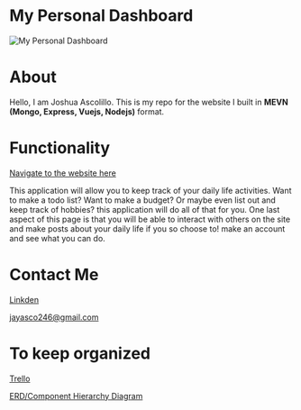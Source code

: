# My Personal Dashboard

![My Personal Dashboard](https://i.imgur.com/9xtnm5gh.png)

# About

Hello, I am Joshua Ascolillo. This is my repo for the website I built in **MEVN (Mongo, Express, Vuejs, Nodejs)** format. 

# Functionality

[Navigate to the website here](https://joshdashboard.herokuapp.com)

This application will allow you to keep track of your daily life activities. Want to make a todo list? Want to make a budget? Or maybe even list out and keep track of hobbies? this application will do all of that for you. One last aspect of this page is that you will be able to interact with others on the site and make posts about your daily life if you so choose to! make an account and see what you can do.

# Contact Me

[Linkden](https://www.linkedin.com/in/joshuaascolillo/)

jayasco246@gmail.com


# To keep organized

[Trello](https://trello.com/b/LwFWE1B0/mydashboardapp)

[ERD/Component Hierarchy Diagram](https://lucid.app/lucidchart/abc24575-ae5a-4626-abfc-adea16c5e759/edit?beaconFlowId=B36D93025E5ABE9F&invitationId=inv_dac126b2-63d9-4005-b7d2-709b71585a88&page=0_0#)






